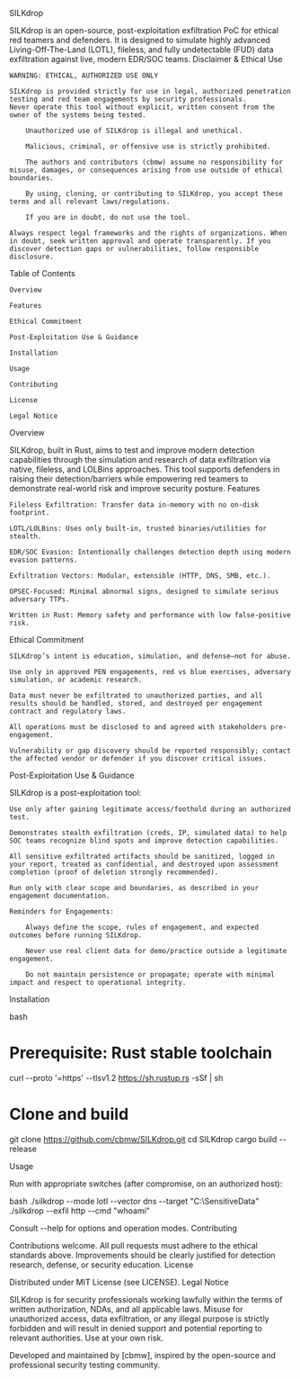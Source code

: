 SILKdrop

SILKdrop is an open-source, post-exploitation exfiltration PoC for ethical red teamers and defenders. It is designed to simulate highly advanced Living-Off-The-Land (LOTL), fileless, and fully undetectable (FUD) data exfiltration against live, modern EDR/SOC teams.
Disclaimer & Ethical Use

    WARNING: ETHICAL, AUTHORIZED USE ONLY

    SILKdrop is provided strictly for use in legal, authorized penetration testing and red team engagements by security professionals.
    Never operate this tool without explicit, written consent from the owner of the systems being tested.

        Unauthorized use of SILKdrop is illegal and unethical.

        Malicious, criminal, or offensive use is strictly prohibited.

        The authors and contributors (cbmw) assume no responsibility for misuse, damages, or consequences arising from use outside of ethical boundaries.

        By using, cloning, or contributing to SILKdrop, you accept these terms and all relevant laws/regulations.

        If you are in doubt, do not use the tool.

    Always respect legal frameworks and the rights of organizations. When in doubt, seek written approval and operate transparently. If you discover detection gaps or vulnerabilities, follow responsible disclosure.

Table of Contents

    Overview

    Features

    Ethical Commitment

    Post-Exploitation Use & Guidance

    Installation

    Usage

    Contributing

    License

    Legal Notice

Overview

SILKdrop, built in Rust, aims to test and improve modern detection capabilities through the simulation and research of data exfiltration via native, fileless, and LOLBins approaches.
This tool supports defenders in raising their detection/barriers while empowering red teamers to demonstrate real-world risk and improve security posture.
Features

    Fileless Exfiltration: Transfer data in-memory with no on-disk footprint.

    LOTL/LOLBins: Uses only built-in, trusted binaries/utilities for stealth.

    EDR/SOC Evasion: Intentionally challenges detection depth using modern evasion patterns.

    Exfiltration Vectors: Modular, extensible (HTTP, DNS, SMB, etc.).

    OPSEC-Focused: Minimal abnormal signs, designed to simulate serious adversary TTPs.

    Written in Rust: Memory safety and performance with low false-positive risk.

Ethical Commitment

    SILKdrop’s intent is education, simulation, and defense—not for abuse.

    Use only in approved PEN engagements, red vs blue exercises, adversary simulation, or academic research.

    Data must never be exfiltrated to unauthorized parties, and all results should be handled, stored, and destroyed per engagement contract and regulatory laws.

    All operations must be disclosed to and agreed with stakeholders pre-engagement.

    Vulnerability or gap discovery should be reported responsibly; contact the affected vendor or defender if you discover critical issues.

Post-Exploitation Use & Guidance

SILKdrop is a post-exploitation tool:

    Use only after gaining legitimate access/foothold during an authorized test.

    Demonstrates stealth exfiltration (creds, IP, simulated data) to help SOC teams recognize blind spots and improve detection capabilities.

    All sensitive exfiltrated artifacts should be sanitized, logged in your report, treated as confidential, and destroyed upon assessment completion (proof of deletion strongly recommended).

    Run only with clear scope and boundaries, as described in your engagement documentation.

    Reminders for Engagements:

        Always define the scope, rules of engagement, and expected outcomes before running SILKdrop.

        Never use real client data for demo/practice outside a legitimate engagement.

        Do not maintain persistence or propagate; operate with minimal impact and respect to operational integrity.

Installation

bash
# Prerequisite: Rust stable toolchain
curl --proto '=https' --tlsv1.2 https://sh.rustup.rs -sSf | sh

# Clone and build
git clone https://github.com/cbmw/SILKdrop.git
cd SILKdrop
cargo build --release

Usage

Run with appropriate switches (after compromise, on an authorized host):

bash
./silkdrop --mode lotl --vector dns --target "C:\\SensitiveData" 
./silkdrop --exfil http --cmd "whoami"

Consult --help for options and operation modes.
Contributing

Contributions welcome. All pull requests must adhere to the ethical standards above. Improvements should be clearly justified for detection research, defense, or security education.
License

Distributed under MIT License (see LICENSE).
Legal Notice

SILKdrop is for security professionals working lawfully within the terms of written authorization, NDAs, and all applicable laws.
Misuse for unauthorized access, data exfiltration, or any illegal purpose is strictly forbidden and will result in denied support and potential reporting to relevant authorities.
Use at your own risk.

Developed and maintained by [cbmw], inspired by the open-source and professional security testing community.
